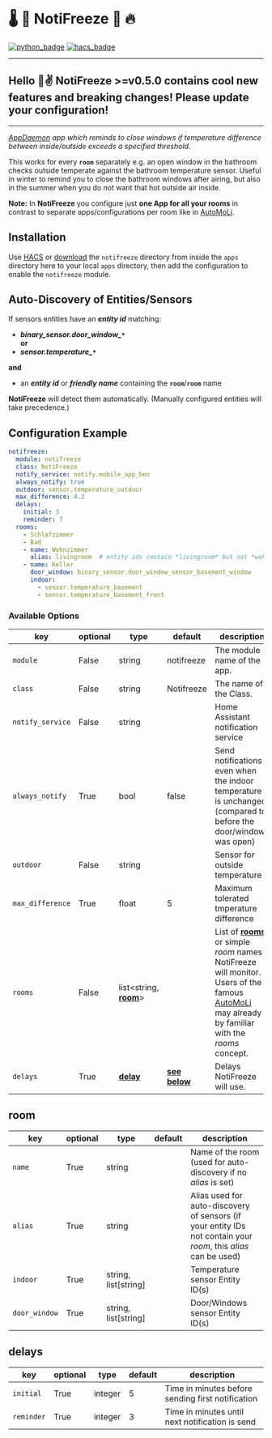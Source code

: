 # 🌡 🥶 NotiFreeze 🥵 🔥

[![python_badge](https://img.shields.io/static/v1?label=python&message=3.8%20|%203.9&color=blue&style=flat)](https://www.python.org) [![hacs_badge](https://img.shields.io/badge/HACS-Default-orange.svg)](https://github.com/hacs/integration)

- - -

## Hello 🥶✌️ **NotiFreeze** >=**v0.5.0** contains cool new features and **breaking changes**! Please update your configuration!

- - -

*[AppDaemon](https://github.com/appdaemon/appdaemon) app which reminds to close windows if temperature difference between inside/outside exceeds a specified threshold.*  

This works for every **`room`** separately e.g. an open window in the bathroom checks outside temperate against the bathroom temperature sensor. Useful in winter to remind you to close the bathroom windows after airing, but also in the summer when you do not want that hot outside air inside.

**Note:** In **NotiFreeze** you configure just **one App for all your rooms** in contrast to separate apps/configurations per room like in [AutoMoLi](https://github.com/benleb/ad-automoli).

## Installation

Use [HACS](https://github.com/hacs/integration) or [download](https://github.com/benleb/ad-notifreeze/releases) the `notifreeze` directory from inside the `apps` directory here to your local `apps` directory, then add the configuration to enable the `notifreeze` module.

## Auto-Discovery of Entities/Sensors

If sensors entities have an ***entity id*** matching:

* ***binary_sensor.door_window_`*`***  
  **or**
* ***sensor.temperature_`*`***

**and**

* an ***entity id*** or ***friendly name*** containing the **`room`**/**`room`** name

**NotiFreeze** will detect them automatically. (Manually configured entities will take precedence.)

## Configuration Example

```yaml
notifreeze:
  module: notifreeze
  class: NotiFreeze
  notify_service: notify.mobile_app_ben
  always_notify: true
  outdoor: sensor.temperature_outdoor
  max_difference: 4.2
  delays:
    initial: 3
    reminder: 7
  rooms:
    - Schlafzimmer
    - Bad
    - name: Wohnzimmer
      alias: livingroom  # entity ids contain *livingroom* but not *wohnzimmer*
    - name: Keller
      door_window: binary_sensor.door_window_sensor_basement_window
      indoor:
        - sensor.temperature_basement
        - sensor.temperature_basement_front
```

### Available Options

key | optional | type | default | description
-- | -- | -- | -- | --
`module` | False | string | notifreeze | The module name of the app.
`class` | False | string | Notifreeze | The name of the Class.
`notify_service` | False | string | | Home Assistant notification service
`always_notify` | True | bool | false | Send notifications even when the indoor temperature is unchanged (compared to before the door/windows was open)
`outdoor` | False | string | | Sensor for outside temperature
`max_difference` | True | float | 5 | Maximum tolerated tmperature difference
`rooms` | False | list<string, [**room**](#room)> | | List of [**rooms**](#room) or simple *room* names NotiFreeze will monitor. Users of the famous [AutoMoLi](https://github.com/benleb/ad-automoli) may already by familiar with the *rooms* concept.
`delays` | True | [**delay**](#delays) | [**see below**](#delays) | Delays NotiFreeze will use.

## room

key | optional | type | default | description
-- | -- | -- | -- | --
`name` | True | string | | Name of the room (used for auto-discovery if no *alias* is set)
`alias` | True | string | | Alias used for auto-discovery of sensors (if your entity IDs not contain your *room*, this *alias* can be used)
`indoor` | True | string, list[string] | | Temperature sensor Entity ID(s)
`door_window` | True | string, list[string] | | Door/Windows sensor Entity ID(s)

## delays

key | optional | type | default | description
-- | -- | -- | -- | --
`initial` | True | integer | 5 | Time in minutes before sending first notification
`reminder` | True | integer | 3 | Time in minutes until next notification is send
